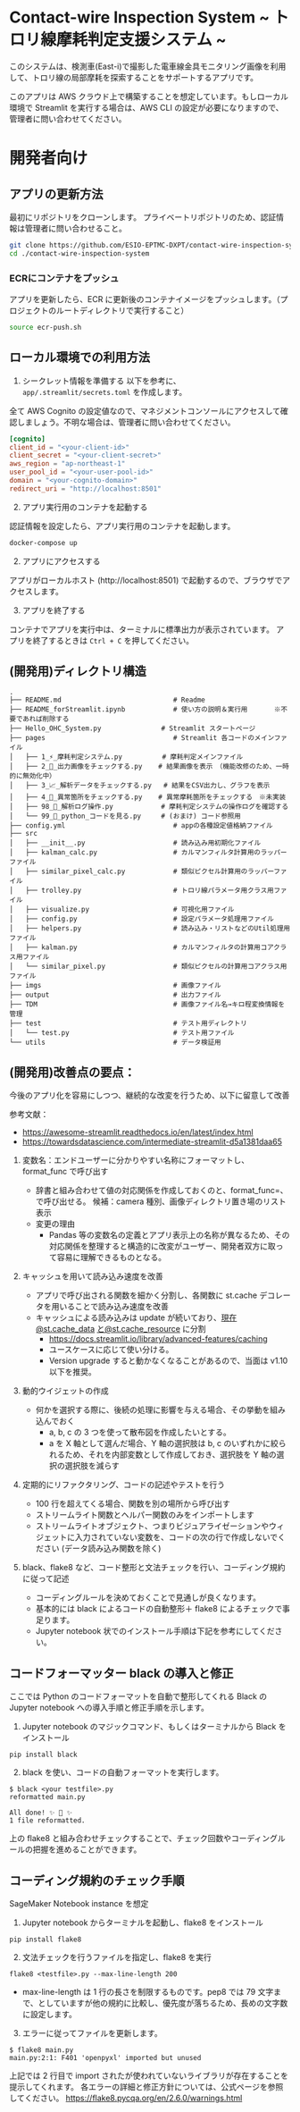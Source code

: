 # Contact-wire Inspection System ~ トロリ線摩耗判定支援システム ~

このシステムは、検測車(East-i)で撮影した電車線金具モニタリング画像を利用して、トロリ線の局部摩耗を探索することをサポートするアプリです。

このアプリは AWS クラウド上で構築することを想定しています。もしローカル環境で Streamlit を実行する場合は、AWS CLI の設定が必要になりますので、管理者に問い合わせてください。

# 開発者向け

## アプリの更新方法

最初にリポジトリをクローンします。
プライベートリポジトリのため、認証情報は管理者に問い合わせること。

```bash
git clone https://github.com/ESIO-EPTMC-DXPT/contact-wire-inspection-system.git
cd ./contact-wire-inspection-system
```

### ECRにコンテナをプッシュ

アプリを更新したら、ECR に更新後のコンテナイメージをプッシュします。（プロジェクトのルートディレクトリで実行すること）

```bash
source ecr-push.sh
```

## ローカル環境での利用方法

1. シークレット情報を準備する
   以下を参考に、 `app/.streamlit/secrets.toml` を作成します。

全て AWS Cognito の設定値なので、マネジメントコンソールにアクセスして確認しましょう。不明な場合は、管理者に問い合わせてください。

```toml
[cognito]
client_id = "<your-client-id>"
client_secret = "<your-client-secret>"
aws_region = "ap-northeast-1"
user_pool_id = "<your-user-pool-id>"
domain = "<your-cognito-domain>"
redirect_uri = "http://localhost:8501"
```

2. アプリ実行用のコンテナを起動する

認証情報を設定したら、アプリ実行用のコンテナを起動します。

```bash
docker-compose up
```

2. アプリにアクセスする

アプリがローカルホスト (http://localhost:8501) で起動するので、ブラウザでアクセスします。

3. アプリを終了する

コンテナでアプリを実行中は、ターミナルに標準出力が表示されています。
アプリを終了するときは `Ctrl + C` を押してください。

## (開発用)ディレクトリ構造

```
.
├── README.md                            # Readme
├── README_forStreamlit.ipynb            # 使い方の説明＆実行用　　　　※不要であれば削除する
├── Hello_OHC_System.py               # Streamlit スタートページ
├── pages                                # Streamlit 各コードのメインファイル
│   ├── 1_⚡_摩耗判定システム.py          # 摩耗判定メインファイル
│   ├── 2_📸_出力画像をチェックする.py    # 結果画像を表示　（機能改修のため、一時的に無効化中）
│   ├── 3_📈_解析データをチェックする.py   # 結果をCSV出力し、グラフを表示
│   ├── 4_🔎_異常箇所をチェックする.py    # 異常摩耗箇所をチェックする　※未実装
│   ├── 98_📝_解析ログ操作.py            # 摩耗判定システムの操作ログを確認する
│   └── 99_🍣_python_コードを見る.py     # (おまけ) コード参照用
├── config.yml                           # appの各種設定値格納ファイル
├── src
│   ├── __init__.py                      # 読み込み用初期化ファイル
│   ├── kalman_calc.py                   # カルマンフィルタ計算用のラッパーファイル
│   ├── similar_pixel_calc.py            # 類似ピクセル計算用のラッパーファイル
│   ├── trolley.py                       # トロリ線パラメータ用クラス用ファイル
│   ├── visualize.py                     # 可視化用ファイル
│   ├── config.py                        # 設定パラメータ処理用ファイル
│   ├── helpers.py                       # 読み込み・リストなどのUtil処理用ファイル
│   ├── kalman.py                        # カルマンフィルタの計算用コアクラス用ファイル
│   └── similar_pixel.py                 # 類似ピクセルの計算用コアクラス用ファイル
├── imgs                                 # 画像ファイル
├── output                               # 出力ファイル
├── TDM                                  # 画像ファイル名→キロ程変換情報を管理
├── test                                 # テスト用ディレクトリ
│   └── test.py                          # テスト用ファイル
└── utils                                # データ検証用
```

## (開発用)改善点の要点：

今後のアプリ化を容易にしつつ、継続的な改変を行うため、以下に留意して改善

参考文献：

- https://awesome-streamlit.readthedocs.io/en/latest/index.html
- https://towardsdatascience.com/intermediate-streamlit-d5a1381daa65

1. 変数名：エンドユーザーに分かりやすい名称にフォーマットし、format_func で呼び出す

   - 辞書と組み合わせて値の対応関係を作成しておくのと、format_func=、で呼び出せる。
     候補：camera 種別、画像ディレクトリ置き場のリスト表示
   - 変更の理由
     - Pandas 等の変数名の定義とアプリ表示上の名称が異なるため、その対応関係を整理すると構造的に改変がユーザー、開発者双方に取って容易に理解できるものとなる。

2. キャッシュを用いて読み込み速度を改善

   - アプリで呼び出される関数を細かく分割し、各関数に st.cache デコレータを用いることで読み込み速度を改善
   - キャッシュによる読み込みは update が続いており、現在@st.cache_data と@st.cache_resource に分割
     - https://docs.streamlit.io/library/advanced-features/caching
     - ユースケースに応じて使い分ける。
     - Version upgrade すると動かなくなることがあるので、当面は v1.10 以下を推奨。

3. 動的ウイジェットの作成

   - 何かを選択する際に、後続の処理に影響を与える場合、その挙動を組み込んでおく
     - a, b, c の 3 つを使って散布図を作成したいとする。
     - a を X 軸として選んだ場合、Y 軸の選択肢は b, c のいずれかに絞られるため、それを内部変数として作成しておき、選択肢を Y 軸の選択の選択肢を減らす

4. 定期的にリファクタリング、コードの記述やテストを行う

   - 100 行を超えてくる場合、関数を別の場所から呼び出す
   - ストリームライト関数とヘルパー関数のみをインポートします
   - ストリームライトオブジェクト、つまりビジュアライゼーションやウィジェットに入力されていない変数を、コードの次の行で作成しないでください (データ読み込み関数を除く)

5. black、flake8 など、コード整形と文法チェックを行い、コーディング規約に従って記述
   - コーディングルールを決めておくことで見通しが良くなります。
   - 基本的には black によるコードの自動整形＋ flake8 によるチェックで事足ります。
   - Jupyter notebook 状でのインストール手順は下記を参考にしてください。

## コードフォーマッター black の導入と修正

ここでは Python のコードフォーマットを自動で整形してくれる Black の Jupyter notebook への導入手順と修正手順を示します。

1. Jupyter notebook のマジックコマンド、もしくはターミナルから Black をインストール

```
pip install black
```

2. black を使い、コードの自動フォーマットを実行します。

```
$ black <your testfile>.py
reformatted main.py

All done! ✨ 🍰 ✨
1 file reformatted.
```

上の flake8 と組み合わせチェックすることで、チェック回数やコーディングルールの把握を進めることができます。

## コーディング規約のチェック手順

SageMaker Notebook instance を想定

1. Jupyter notebook からターミナルを起動し、flake8 をインストール

```
pip install flake8
```

2. 文法チェックを行うファイルを指定し、flake8 を実行

```
flake8 <testfile>.py --max-line-length 200
```

- max-line-length は 1 行の長さを制限するものです。pep8 では 79 文字まで、としていますが他の規約に比較し、優先度が落ちるため、長めの文字数に設定します。

3. エラーに従ってファイルを更新します。

```
$ flake8 main.py
main.py:2:1: F401 'openpyxl' imported but unused
```

上記では 2 行目で import されたが使われていないライブラリが存在することを提示してくれます。
各エラーの詳細と修正方針については、公式ページを参照してください。
https://flake8.pycqa.org/en/2.6.0/warnings.html
